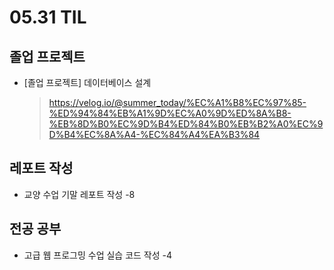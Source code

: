 <h1> 05.31 TIL </h1>

## 졸업 프로젝트
- [졸업 프로젝트] 데이터베이스 설계 
  > https://velog.io/@summer_today/%EC%A1%B8%EC%97%85-%ED%94%84%EB%A1%9D%EC%A0%9D%ED%8A%B8-%EB%8D%B0%EC%9D%B4%ED%84%B0%EB%B2%A0%EC%9D%B4%EC%8A%A4-%EC%84%A4%EA%B3%84

## 레포트 작성

- 교양 수업 기말 레포트 작성 -8

## 전공 공부

- 고급 웹 프로그밍 수업 실습 코드 작성 -4
